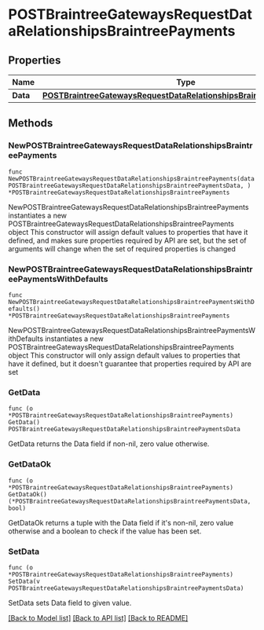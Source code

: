 # POSTBraintreeGatewaysRequestDataRelationshipsBraintreePayments

## Properties

Name | Type | Description | Notes
------------ | ------------- | ------------- | -------------
**Data** | [**POSTBraintreeGatewaysRequestDataRelationshipsBraintreePaymentsData**](POSTBraintreeGatewaysRequestDataRelationshipsBraintreePaymentsData.md) |  | 

## Methods

### NewPOSTBraintreeGatewaysRequestDataRelationshipsBraintreePayments

`func NewPOSTBraintreeGatewaysRequestDataRelationshipsBraintreePayments(data POSTBraintreeGatewaysRequestDataRelationshipsBraintreePaymentsData, ) *POSTBraintreeGatewaysRequestDataRelationshipsBraintreePayments`

NewPOSTBraintreeGatewaysRequestDataRelationshipsBraintreePayments instantiates a new POSTBraintreeGatewaysRequestDataRelationshipsBraintreePayments object
This constructor will assign default values to properties that have it defined,
and makes sure properties required by API are set, but the set of arguments
will change when the set of required properties is changed

### NewPOSTBraintreeGatewaysRequestDataRelationshipsBraintreePaymentsWithDefaults

`func NewPOSTBraintreeGatewaysRequestDataRelationshipsBraintreePaymentsWithDefaults() *POSTBraintreeGatewaysRequestDataRelationshipsBraintreePayments`

NewPOSTBraintreeGatewaysRequestDataRelationshipsBraintreePaymentsWithDefaults instantiates a new POSTBraintreeGatewaysRequestDataRelationshipsBraintreePayments object
This constructor will only assign default values to properties that have it defined,
but it doesn't guarantee that properties required by API are set

### GetData

`func (o *POSTBraintreeGatewaysRequestDataRelationshipsBraintreePayments) GetData() POSTBraintreeGatewaysRequestDataRelationshipsBraintreePaymentsData`

GetData returns the Data field if non-nil, zero value otherwise.

### GetDataOk

`func (o *POSTBraintreeGatewaysRequestDataRelationshipsBraintreePayments) GetDataOk() (*POSTBraintreeGatewaysRequestDataRelationshipsBraintreePaymentsData, bool)`

GetDataOk returns a tuple with the Data field if it's non-nil, zero value otherwise
and a boolean to check if the value has been set.

### SetData

`func (o *POSTBraintreeGatewaysRequestDataRelationshipsBraintreePayments) SetData(v POSTBraintreeGatewaysRequestDataRelationshipsBraintreePaymentsData)`

SetData sets Data field to given value.



[[Back to Model list]](../README.md#documentation-for-models) [[Back to API list]](../README.md#documentation-for-api-endpoints) [[Back to README]](../README.md)


